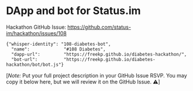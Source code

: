 # DApp and bot for Status.im

Hackathon GitHub Issue: https://github.com/status-im/hackathon/issues/108

```
{"whisper-identity": "108-diabetes-bot",
  "name":             "#108 Diabetes",
  "dapp-url":         "https://freekp.github.io/diabetes-hackathon/",
  "bot-url":          "https://freekp.github.io/diabetes-hackathon/bot/bot.js"}
```

[*Note:* Put your full project description in your GitHub Issue RSVP. You may copy it below here, but we will review it on the GitHub Issue. ⚠️]


